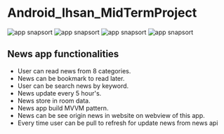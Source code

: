 # Android_Ihsan_MidTermProject
![app snapsort](./Screenshots/Google%20Pixel%204%20XL%20Screenshot%201.png)
![app snapsort](./Screenshots/Google%20Pixel%204%20XL%20Screenshot%202.png)
![app snapsort](./Screenshots/Google%20Pixel%204%20XL%20Screenshot%203.png)
![app snapsort](./Screenshots/Google%20Pixel%204%20XL%20Screenshot%204.png)

## News app functionalities 
* User can read news from 8 categories.
* News can be bookmark to read later.
* User can be search news by keyword.
* News update every 5 hour's.
* News store in room data.
* News app build MVVM pattern. 
* News can be see origin news in website on webview of this app.
* Every time user can be pull to refresh for update news from news api